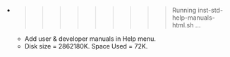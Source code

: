 * >>>>>>>>> Running inst-std-help-manuals-html.sh ...
  * Add user & developer manuals in Help menu.
  * Disk size = 2862180K. Space Used = 72K.
